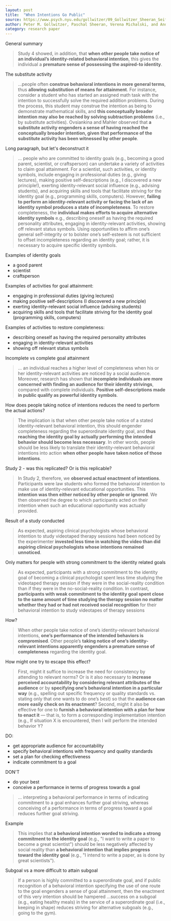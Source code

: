 ```yaml
---
layout: post
title:  "When Intentions Go Public"
source: https://www.psych.nyu.edu/gollwitzer/09_Gollwitzer_Sheeran_Seifert_Michalski_When_Intentions_.pdf
author: Peter M. Gollwitzer, Paschal Sheeran, Verena Michalski, and Andrea E. Seifert
category: research paper
---
```


General summary

> Study 4 showed, in addition, that **when other people take notice of an individual’s identity-related behavioral intention**, this gives the individual a **premature sense of possessing the aspired-to identity**.

The substitute activity

> ...people often **construe behavioral intentions in more general terms**, thus **allowing substitution of means for attainment**. For instance, consider a student who has started an assigned math task with the intention to successfully solve the required addition problems. During the process, this student may construe the intention as being to demonstrate mathematical skills, and **this conceptually broader intention may also be reached by solving subtraction problems** (i.e., by substitute activities). Ovsiankina and Mahler observed that **a substitute activity engenders a sense of having reached the conceptually broader intention, given that performance of the substitute activity has been witnessed by other people**.

Long paragraph, but let's deconstruct it

> ... people who are committed to identity goals (e.g., becoming a good parent, scientist, or craftsperson) can undertake a variety of activities to claim goal attainment. For a scientist, such activities, or identity symbols, include engaging in professional duties (e.g., giving lectures), making positive self-descriptions (e.g., I discovered a new principle!), exerting identity-relevant social influence (e.g., advising students), and acquiring skills and tools that facilitate striving for the identity goal (e.g., programming skills, computers). However, **failing to perform an identity-relevant activity or facing the lack of an identity symbol produces a state of incompleteness**. To restore completeness, the **individual makes efforts to acquire alternative identity symbols** e.g., describing oneself as having the required personality attributes, engaging in identity-relevant activities, showing off relevant status symbols. Using opportunities to affirm one’s general self-integrity or to bolster one’s self-esteem is not sufficient to offset incompleteness regarding an identity goal; rather, it is necessary to acquire specific identity symbols.

Examples of identity goals

- a good parent
- scientist
- craftsperson

Examples of activities for goal attainment:

- engaging in professional duties (giving lectures)
- making positive self-descriptions (I discovered a new principle)
- exerting identity-relevant social influence (advising students)
- acquiring skills and tools that facilitate striving for the identity goal (programming skills, computers)

Examples of activities to restore completeness:

- describing oneself as having the required personality attributes
- engaging in identity-relevant activities
- showing off relevant status symbols

Incomplete vs complete goal attainment

> ... an individual reaches a higher level of completeness when his or her identity-relevant activities are noticed by a social audience. Moreover, research has shown that **incomplete individuals are more concerned with finding an audience for their identity strivings**, compared with complete individuals. **Positive self-descriptions made in public qualify as powerful identity symbols**.

How does people taking notice of intentions reduces the need to perform the actual actions?

> The implication is that when other people take notice of a stated identity-relevant behavioral intention, this should engender completeness regarding the superordinate identity goal, and **thus reaching the identity goal by actually performing the intended behavior should become less necessary**. In other words, people should be less likely to translate their identity-relevant behavioral intentions into action **when other people have taken notice of those intentions**.

Study 2 - was this replicated? Or is this replicable?

> In Study 2, therefore, we **observed actual enactment of intentions**. Participants were law students who formed the behavioral intention to make use of identity-relevant educational opportunities. This **intention was then either noticed by other people or ignored**. We then observed the degree to which participants acted on their intention when such an educational opportunity was actually provided.

Result of a study conducted

> As expected, aspiring clinical psychologists whose behavioral intention to study videotaped therapy sessions had been noticed by the experimenter **invested less time in watching the video than did aspiring clinical psychologists whose intentions remained unnoticed**.

Only matters for people with strong commitment to the identity related goals

> As expected, participants with a strong commitment to the identity goal of becoming a clinical psychologist spent less time studying the videotaped therapy session if they were in the social-reality condition than if they were in the no-social-reality condition. In contrast, **participants with weak commitment to the identity goal spent close to the same amount of time studying the therapy session no matter whether they had or had not received social recognition** for their behavioral intention to study videotapes of therapy sessions

How?

> When other people take notice of one’s identity-relevant behavioral intentions, **one’s performance of the intended behaviors is compromised**. Other people’s **taking notice of one’s identity-relevant intentions apparently engenders a premature sense of completeness** regarding the identity goal.

How might one try to escape this effect?

>  First, might it suffice to increase the need for consistency by attending to relevant norms? Or is it also necessary to **increase perceived accountability by considering relevant attributes of the audience** or by **specifying one’s behavioral intention in a particular way** (e.g., spelling out specific frequency or quality standards vs. stating only that one wants to do one’s best) so that the **audience can more easily check on its enactment**? Second, might it also be effective for one to **furnish a behavioral intention with a plan for how to enact it** — that is, to form a corresponding implementation intention (e.g., If situation X is encountered, then I will perform the intended behavior Y?

DO:

- get appropriate audience for accountability
- specify behavioral intentions with frequency and quality standards
- set a plan for checking effectiveness
- indicate commitment to a goal

DON'T

- do your best
- conceive a performance in terms of progress towards a goal

> ... interpreting a behavioral performance in terms of indicating commitment to a goal enhances further goal striving, whereas conceiving of a performance in terms of progress toward a goal reduces further goal striving.

Example

> This implies that **a behavioral intention worded to indicate a strong commitment to the identity goal** (e.g., "I want to write a paper to become a great scientist") should be less negatively affected by social reality than **a behavioral intention that implies progress toward the identity goal** (e.g., "I intend to write a paper, as is done by great scientists").

Subgoal vs a more difficult to attain subgoal

> If a person is highly committed to a superordinate goal, and if public recognition of a behavioral intention specifying the use of one route to the goal engenders a sense of goal attainment, then the enactment of this very intention should be hampered ...success on a subgoal (e.g., eating healthy meals) in the service of a superordinate goal (i.e., keeping in shape) reduces striving for alternative subgoals (e.g., going to the gym).
